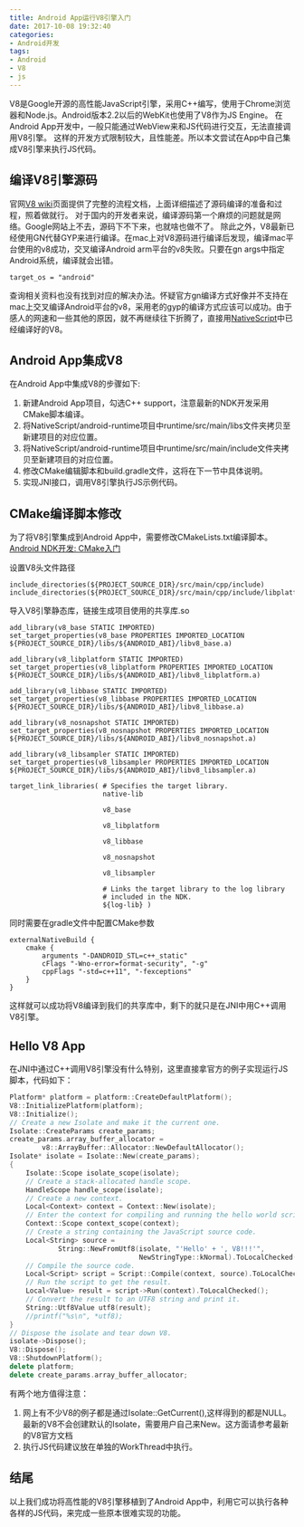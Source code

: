 ```yaml
---
title: Android App运行V8引擎入门
date: 2017-10-08 19:32:40
categories:
- Android开发
tags:
- Android
- V8
- js
---
```


V8是Google开源的高性能JavaScript引擎，采用C++编写，使用于Chrome浏览器和Node.js。Android版本2.2以后的WebKit也使用了V8作为JS Engine。
在Android App开发中，一般只能通过WebView来和JS代码进行交互，无法直接调用V8引擎。 这样的开发方式限制较大，且性能差。所以本文尝试在App中自己集成V8引擎来执行JS代码。

## 编译V8引擎源码
官网[V8 wiki](https://github.com/v8/v8/wiki)页面提供了完整的流程文档，上面详细描述了源码编译的准备和过程，照着做就行。
对于国内的开发者来说，编译源码第一个麻烦的问题就是网络。Google网站上不去，源码下不下来，也就啥也做不了。
除此之外，V8最新已经使用GN代替GYP来进行编译。在mac上对V8源码进行编译后发现，编译mac平台使用的v8成功，交叉编译Android arm平台的v8失败。只要在gn args中指定Android系统，编译就会出错。
```
target_os = "android"
```
查询相关资料也没有找到对应的解决办法。怀疑官方gn编译方式好像并不支持在mac上交叉编译Android平台的v8，采用老的gyp的编译方式应该可以成功。由于感人的网速和一些其他的原因，就不再继续往下折腾了，直接用[NativeScript](https://github.com/NativeScript/android-runtime)中已经编译好的V8。

## Android App集成V8
在Android App中集成V8的步骤如下:
1. 新建Android App项目，勾选C++ support，注意最新的NDK开发采用CMake脚本编译。
2. 将NativeScript/android-runtime项目中runtime/src/main/libs文件夹拷贝至新建项目的对应位置。
3. 将NativeScript/android-runtime项目中runtime/src/main/include文件夹拷贝至新建项目的对应位置。
4. 修改CMake编辑脚本和build.gradle文件，这将在下一节中具体说明。
5. 实现JNI接口，调用V8引擎执行JS示例代码。

## CMake编译脚本修改
为了将V8引擎集成到Android App中，需要修改CMakeLists.txt编译脚本。
[Android NDK开发: CMake入门](http://cfanr.cn/2017/08/26/Android-NDK-dev-CMake-s-usage/)

设置V8头文件路径
```
include_directories(${PROJECT_SOURCE_DIR}/src/main/cpp/include)
include_directories(${PROJECT_SOURCE_DIR}/src/main/cpp/include/libplatform)
```

导入V8引擎静态库，链接生成项目使用的共享库.so
```
add_library(v8_base STATIC IMPORTED)
set_target_properties(v8_base PROPERTIES IMPORTED_LOCATION ${PROJECT_SOURCE_DIR}/libs/${ANDROID_ABI}/libv8_base.a)

add_library(v8_libplatform STATIC IMPORTED)
set_target_properties(v8_libplatform PROPERTIES IMPORTED_LOCATION ${PROJECT_SOURCE_DIR}/libs/${ANDROID_ABI}/libv8_libplatform.a)

add_library(v8_libbase STATIC IMPORTED)
set_target_properties(v8_libbase PROPERTIES IMPORTED_LOCATION ${PROJECT_SOURCE_DIR}/libs/${ANDROID_ABI}/libv8_libbase.a)

add_library(v8_nosnapshot STATIC IMPORTED)
set_target_properties(v8_nosnapshot PROPERTIES IMPORTED_LOCATION ${PROJECT_SOURCE_DIR}/libs/${ANDROID_ABI}/libv8_nosnapshot.a)

add_library(v8_libsampler STATIC IMPORTED)
set_target_properties(v8_libsampler PROPERTIES IMPORTED_LOCATION ${PROJECT_SOURCE_DIR}/libs/${ANDROID_ABI}/libv8_libsampler.a)

target_link_libraries( # Specifies the target library.
                       native-lib

                       v8_base

                       v8_libplatform

                       v8_libbase

                       v8_nosnapshot

                       v8_libsampler

                       # Links the target library to the log library
                       # included in the NDK.
                       ${log-lib} )
```

同时需要在gradle文件中配置CMake参数
```
externalNativeBuild {
    cmake {
        arguments "-DANDROID_STL=c++_static"
        cFlags "-Wno-error=format-security", "-g"
        cppFlags "-std=c++11", "-fexceptions"
    }
}
```
这样就可以成功将V8编译到我们的共享库中，剩下的就只是在JNI中用C++调用V8引擎。

## Hello V8 App
在JNI中通过C++调用V8引擎没有什么特别，这里直接拿官方的例子实现运行JS脚本，代码如下：
``` C++
Platform* platform = platform::CreateDefaultPlatform();
V8::InitializePlatform(platform);
V8::Initialize();
// Create a new Isolate and make it the current one.
Isolate::CreateParams create_params;
create_params.array_buffer_allocator =
        v8::ArrayBuffer::Allocator::NewDefaultAllocator();
Isolate* isolate = Isolate::New(create_params);
{
    Isolate::Scope isolate_scope(isolate);
    // Create a stack-allocated handle scope.
    HandleScope handle_scope(isolate);
    // Create a new context.
    Local<Context> context = Context::New(isolate);
    // Enter the context for compiling and running the hello world script.
    Context::Scope context_scope(context);
    // Create a string containing the JavaScript source code.
    Local<String> source =
            String::NewFromUtf8(isolate, "'Hello' + ', V8!!!'",
                                NewStringType::kNormal).ToLocalChecked();
    // Compile the source code.
    Local<Script> script = Script::Compile(context, source).ToLocalChecked();
    // Run the script to get the result.
    Local<Value> result = script->Run(context).ToLocalChecked();
    // Convert the result to an UTF8 string and print it.
    String::Utf8Value utf8(result);
    //printf("%s\n", *utf8);
}
// Dispose the isolate and tear down V8.
isolate->Dispose();
V8::Dispose();
V8::ShutdownPlatform();
delete platform;
delete create_params.array_buffer_allocator;
```
有两个地方值得注意：
1. 网上有不少V8的例子都是通过Isolate::GetCurrent(),这样得到的都是NULL。最新的V8不会创建默认的Isolate，需要用户自己来New。这方面请参考最新的V8官方文档
2. 执行JS代码建议放在单独的WorkThread中执行。

## 结尾
以上我们成功将高性能的V8引擎移植到了Android App中，利用它可以执行各种各样的JS代码，来完成一些原本很难实现的功能。

